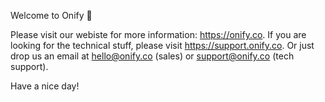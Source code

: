 Welcome to Onify 👋

Please visit our webiste for more information: https://onify.co. If you are looking for the technical stuff, please visit https://support.onify.co. Or just drop us an email at hello@onify.co (sales) or support@onify.co (tech support).

Have a nice day!
